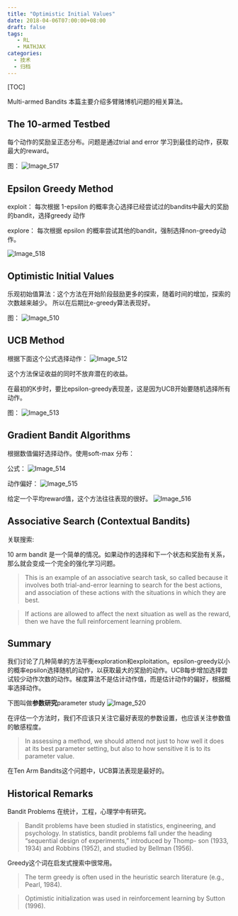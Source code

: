 ```yaml
---
title: "Optimistic Initial Values"
date: 2018-04-06T07:00:00+08:00
draft: false
tags: 
   - RL
   - MATHJAX
categories:
  - 技术
  - 归档
---
```


[TOC]

Multi-armed Bandits 本篇主要介绍多臂赌博机问题的相关算法。

<!--more-->


## The 10-armed Testbed

每个动作的奖励呈正态分布。问题是通过trial and error 学习到最佳的动作，获取最大的reward。


图：
![Image_517](https://gitee.com/gdhu/prvpic/raw/master/Image_517.png)

## Epsilon Greedy Method

exploit： 每次根据 1-epsilon 的概率贪心选择已经尝试过的bandits中最大的奖励的bandit，选择greedy 动作

explore： 每次根据 epsilon 的概率尝试其他的bandit，强制选择non-greedy动作。

![Image_518](https://gitee.com/gdhu/prvpic/raw/master/Image_518.png)

## Optimistic Initial Values

乐观初始值算法：这个方法在开始阶段鼓励更多的探索，随着时间的增加，探索的次数越来越少。
所以在后期比e-greedy算法表现好。

图：
![Image_510](https://gitee.com/gdhu/prvpic/raw/master/Image_510.png)

## UCB Method

根据下面这个公式选择动作：
![Image_512](https://gitee.com/gdhu/prvpic/raw/master/Image_512.png)

这个方法保证收益的同时不放弃潜在的收益。

在最初的K步时，要比epsilon-greedy表现差，这是因为UCB开始要随机选择所有动作。


图：
![Image_513](https://gitee.com/gdhu/prvpic/raw/master/Image_513.png)

## Gradient Bandit Algorithms

根据数值偏好选择动作。使用soft-max 分布：

公式：
![Image_514](https://gitee.com/gdhu/prvpic/raw/master/Image_514.png)

动作偏好：
![Image_515](https://gitee.com/gdhu/prvpic/raw/master/Image_515.png)

给定一个平均reward值，这个方法往往表现的很好。
![Image_516](https://gitee.com/gdhu/prvpic/raw/master/Image_516.png)

## Associative Search (Contextual Bandits)

关联搜索:

10 arm bandit 是一个简单的情况。如果动作的选择和下一个状态和奖励有关系，那么就会变成一个完全的强化学习问题。

> This is an example of an associative search task, so called because it involves both trial-and-error learning to search for the best actions, and association of these actions with the situations in which they are best.

>If actions are allowed to affect the next situation as well as the reward, then we have the full reinforcement learning problem.

## Summary

我们讨论了几种简单的方法平衡exploration和exploitation。epsilon-greedy以小的概率epsilon选择随机的动作，以获取最大的奖励的动作。UCB每步增加选择尝试较少动作次数的动作。梯度算法不是估计动作值，而是估计动作的偏好，根据概率选择动作。

下图叫做**参数研究**parameter study
![Image_520](https://gitee.com/gdhu/prvpic/raw/master/Image_520.png)

在评估一个方法时，我们不应该只关注它最好表现的参数设置，也应该关注参数值的敏感程度。
>In assessing a method, we should attend not just to how well it does at its best parameter setting, but also to how sensitive it is to its parameter value. 

在Ten Arm Bandits这个问题中，UCB算法表现是最好的。

## Historical Remarks

Bandit Problems 在统计，工程，心理学中有研究。
>Bandit problems have been studied in statistics, engineering, and psychology. In statistics, bandit problems fall under the heading “sequential design of experiments,” introduced by Thomp- son (1933, 1934) and Robbins (1952), and studied by Bellman (1956). 

Greedy这个词在启发式搜索中很常用。
>The term greedy is often used in the heuristic search literature (e.g., Pearl, 1984).

>Optimistic initialization was used in reinforcement learning by Sutton (1996).


